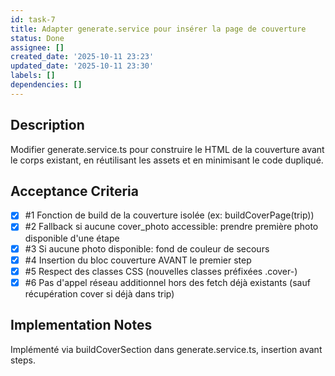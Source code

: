 ```yaml
---
id: task-7
title: Adapter generate.service pour insérer la page de couverture
status: Done
assignee: []
created_date: '2025-10-11 23:23'
updated_date: '2025-10-11 23:30'
labels: []
dependencies: []
---
```


## Description

<!-- SECTION:DESCRIPTION:BEGIN -->
Modifier generate.service.ts pour construire le HTML de la couverture avant le corps existant, en réutilisant les assets et en minimisant le code dupliqué.
<!-- SECTION:DESCRIPTION:END -->

## Acceptance Criteria
<!-- AC:BEGIN -->
- [x] #1 Fonction de build de la couverture isolée (ex: buildCoverPage(trip))
- [x] #2 Fallback si aucune cover_photo accessible: prendre première photo disponible d'une étape
- [x] #3 Si aucune photo disponible: fond de couleur de secours
- [x] #4 Insertion du bloc couverture AVANT le premier step
- [x] #5 Respect des classes CSS (nouvelles classes préfixées .cover-)
- [x] #6 Pas d'appel réseau additionnel hors des fetch déjà existants (sauf récupération cover si déjà dans trip)
<!-- AC:END -->

## Implementation Notes

<!-- SECTION:NOTES:BEGIN -->
Implémenté via buildCoverSection dans generate.service.ts, insertion avant steps.
<!-- SECTION:NOTES:END -->
